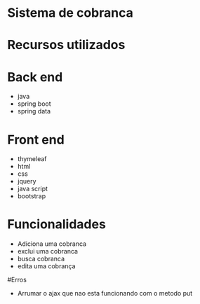 

# Sistema de cobranca

# Recursos utilizados

# Back end

* java
* spring boot
* spring data


# Front end

* thymeleaf
* html
* css
* jquery
* java script
* bootstrap


# Funcionalidades

* Adiciona uma cobranca
* exclui uma cobranca
* busca cobranca
* edita uma cobrança


#Erros 

* Arrumar o ajax que nao esta funcionando com o metodo put
